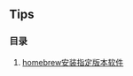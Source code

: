 ## Tips

### 目录

1. [homebrew安装指定版本软件](https://supergithuber.github.io/tips/brewInstallCertainVersion)
